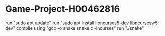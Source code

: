 # Game-Project-H00462816
run "sudo apt update"
run "sudo apt install libncurses5-dev libncursesw5-dev"
compile using "gcc -o snake snake.c -lncurses"
run "./snake"

